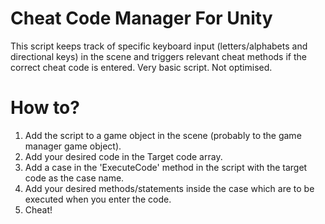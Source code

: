 # Cheat Code Manager For Unity
This script keeps track of specific keyboard input (letters/alphabets and directional keys) in the scene and triggers relevant cheat methods if the correct cheat code is entered. Very basic script. Not optimised.

# How to?
1. Add the script to a game object in the scene (probably to the game manager game object).
2. Add your desired code in the Target code array.
3. Add a case in the 'ExecuteCode' method in the script with the target code as the case name.
4. Add your desired methods/statements inside the case which are to be executed when you enter the code.
5. Cheat!
